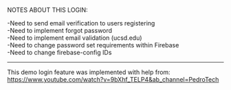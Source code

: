 
NOTES ABOUT THIS LOGIN:

-Need to send email verification to users registering  
-Need to implement forgot password  
-Need to implement email validation (ucsd.edu)  
-Need to change password set requirements within Firebase  
-Need to change firebase-config IDs  

*******************************************************************

This demo login feature was implemented with help from:
https://www.youtube.com/watch?v=9bXhf_TELP4&ab_channel=PedroTech
